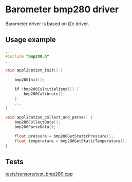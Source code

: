 # Barometer bmp280 driver

Barometer driver is based on i2c driver.

## Usage example

```c++
...
#include "bmp280.h"
...

void application_init() {
    ...
    bmp280Init();

    if (bmp280IsInitialized()) {
        bmp280Calibrate();
    }
    ...
}

void application_collect_and_parse() {
    bmp280CollectData();
    bmp280ParseData();

    float pressure = bmp280GetStaticPressure();
    float temperature = bmp280GetStaticTemperature();
}

```

## Tests

[tests/sensors/test_bmp280.cpp](../../tests/sensors/test_bmp280.cpp)
